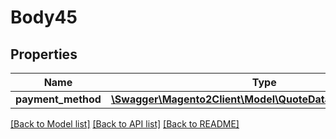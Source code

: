 # Body45

## Properties
Name | Type | Description | Notes
------------ | ------------- | ------------- | -------------
**payment_method** | [**\Swagger\Magento2Client\Model\QuoteDataPaymentInterface**](QuoteDataPaymentInterface.md) |  | [optional] 

[[Back to Model list]](../README.md#documentation-for-models) [[Back to API list]](../README.md#documentation-for-api-endpoints) [[Back to README]](../README.md)


